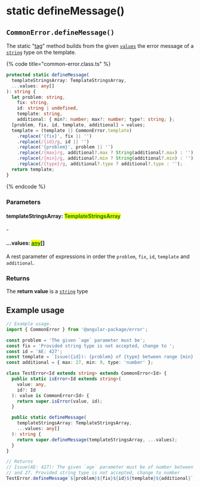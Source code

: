 # static defineMessage()

## `CommonError.defineMessage()`

The static "[tag](https://developer.mozilla.org/en-US/docs/Web/JavaScript/Reference/Template\_literals)" method builds from the given [`values`](static-definemessage.md#...values-any) the error message of a [`string`](https://developer.mozilla.org/en-US/docs/Web/JavaScript/Reference/Global\_Objects/String) type on the template.

{% code title="common-error.class.ts" %}
```typescript
protected static defineMessage(
  templateStringsArray: TemplateStringsArray,
  ...values: any[]
): string {
  let problem: string,
    fix: string,
    id: string | undefined,
    template: string,
    additional: { min?: number; max?: number; type?: string; };
  [problem, fix, id, template, additional] = values;
  template = (template || CommonError.template)
    .replace('{fix}', fix || '')
    .replace(/{id}/g, id || '')
    .replace('{problem}', problem || '')
    .replace(/{max}/g, additional?.max ? String(additional?.max) : '')
    .replace(/{min}/g, additional?.min ? String(additional?.min) : '')
    .replace(/{type}/g, additional?.type ? additional?.type : '');
  return template;
}
```
{% endcode %}

### Parameters

#### templateStringsArray: <mark style="color:green;">TemplateStringsArray</mark>

\-

#### ...values: [<mark style="color:green;">any</mark>](https://www.typescriptlang.org/docs/handbook/2/everyday-types.html#any)\[]

A rest parameter of expressions in order the `problem`, `fix`, `id`, `template` and `additional`.

### Returns

The **return value** is a [`string`](https://developer.mozilla.org/en-US/docs/Web/JavaScript/Reference/Global\_Objects/String) type&#x20;

## Example usage

```typescript
// Example usage.
import { CommonError } from '@angular-package/error';

const problem = 'The given `age` parameter must be';
const fix = 'Provided string type is not accepted, change to ';
const id = 'AE: 427';
const template = `Issue({id}): {problem} of {type} between range {min} and {max}. {fix}{type}`;
const additional = { max: 27, min: 9, type: 'number' };

class TestError<Id extends string> extends CommonError<Id> {
  public static isError<Id extends string>(
    value: any,
    id?: Id
  ): value is CommonError<Id> {
    return super.isError(value, id);
  }

  public static defineMessage(
    templateStringsArray: TemplateStringsArray,
    ...values: any[]
  ): string {
    return super.defineMessage(templateStringsArray, ...values);
  }
}

// Returns 
// Issue(AE: 427): The given `age` parameter must be of number between range 9
// and 27. Provided string type is not accepted, change to number
TestError.defineMessage`${problem}${fix}${id}${template}${additional}`;
```
